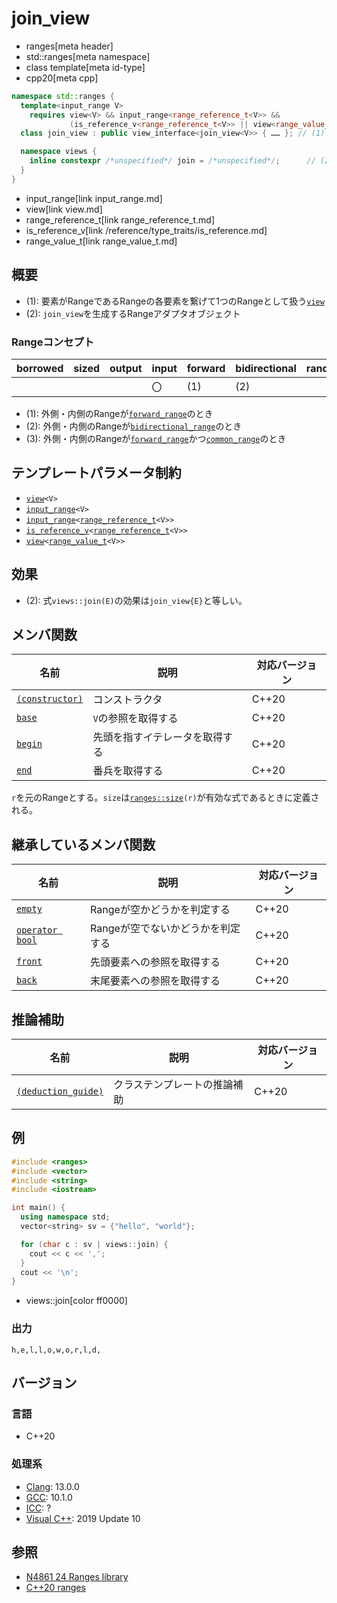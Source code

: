 # join_view
* ranges[meta header]
* std::ranges[meta namespace]
* class template[meta id-type]
* cpp20[meta cpp]

```cpp
namespace std::ranges {
  template<input_range V>
    requires view<V> && input_range<range_reference_t<V>> &&
             (is_reference_v<range_reference_t<V>> || view<range_value_t<V>>)
  class join_view : public view_interface<join_view<V>> { …… }; // (1)

  namespace views {
    inline constexpr /*unspecified*/ join = /*unspecified*/;      // (2)
  }
}
```
* input_range[link input_range.md]
* view[link view.md]
* range_reference_t[link range_reference_t.md]
* is_reference_v[link /reference/type_traits/is_reference.md]
* range_value_t[link range_value_t.md]

## 概要

- (1): 要素がRangeであるRangeの各要素を繋げて1つのRangeとして扱う[`view`](view.md)
- (2): `join_view`を生成するRangeアダプタオブジェクト

### Rangeコンセプト

| borrowed | sized | output | input | forward | bidirectional | random_access | contiguous | common | viewable | view |
|----------|-------|--------|-------|---------|---------------|---------------|------------|--------|----------|------|
|          |       |        | 〇    | (1)     | (2)           |               |            | (3)    | ○       | ○   |

- (1): 外側・内側のRangeが[`forward_range`](forward_range.md)のとき
- (2): 外側・内側のRangeが[`bidirectional_range`](bidirectional_range.md)のとき
- (3): 外側・内側のRangeが[`forward_range`](forward_range.md)かつ[`common_range`](common_range.md)のとき

## テンプレートパラメータ制約

- [`view`](view.md)`<V>`
- [`input_range`](input_range.md)`<V>`
- [`input_range`](input_range.md)`<`[`range_reference_t`](range_reference_t.md)`<V>>`
- [`is_reference_v`](/reference/type_traits/is_reference.md)`<`[`range_reference_t`](range_reference_t.md)`<V>>`
- [`view`](view.md)`<`[`range_value_t`](range_value_t.md)`<V>>`

## 効果

- (2): 式`views::join(E)`の効果は`join_view{E}`と等しい。

## メンバ関数

| 名前                                             | 説明                             | 対応バージョン |
|--------------------------------------------------|----------------------------------|----------------|
| [`(constructor)`](join_view/op_constructor.md.nolink)  | コンストラクタ                   | C++20          |
| [`base`](join_view/base.md.nolink)                     | `V`の参照を取得する              | C++20          |
| [`begin`](join_view/begin.md.nolink)                   | 先頭を指すイテレータを取得する   | C++20          |
| [`end`](join_view/end.md.nolink)                       | 番兵を取得する                   | C++20          |

`r`を元のRangeとする。`size`は[`ranges::size`](size.md)`(r)`が有効な式であるときに定義される。

## 継承しているメンバ関数

| 名前                                         | 説明                              | 対応バージョン |
|----------------------------------------------|-----------------------------------|----------------|
| [`empty`](view_interface/empty.md)           | Rangeが空かどうかを判定する       | C++20          |
| [`operator bool`](view_interface/op_bool.md) | Rangeが空でないかどうかを判定する | C++20          |
| [`front`](view_interface/front.md)           | 先頭要素への参照を取得する        | C++20          |
| [`back`](view_interface/back.md)             | 末尾要素への参照を取得する        | C++20          |

## 推論補助

| 名前                                                  | 説明                         | 対応バージョン |
|-------------------------------------------------------|------------------------------|----------------|
| [`(deduction_guide)`](join_view/op_deduction_guide.md.nolink) | クラステンプレートの推論補助 | C++20          |

## 例
```cpp example
#include <ranges>
#include <vector>
#include <string>
#include <iostream>

int main() {
  using namespace std;
  vector<string> sv = {"hello", "world"};

  for (char c : sv | views::join) {
    cout << c << ',';
  }
  cout << '\n';
}
```
* views::join[color ff0000]

### 出力
```
h,e,l,l,o,w,o,r,l,d,
```

## バージョン
### 言語
- C++20

### 処理系
- [Clang](/implementation.md#clang): 13.0.0
- [GCC](/implementation.md#gcc): 10.1.0
- [ICC](/implementation.md#icc): ?
- [Visual C++](/implementation.md#visual_cpp): 2019 Update 10

## 参照
- [N4861 24 Ranges library](https://timsong-cpp.github.io/cppwp/n4861/ranges)
- [C++20 ranges](https://techbookfest.org/product/5134506308665344)
